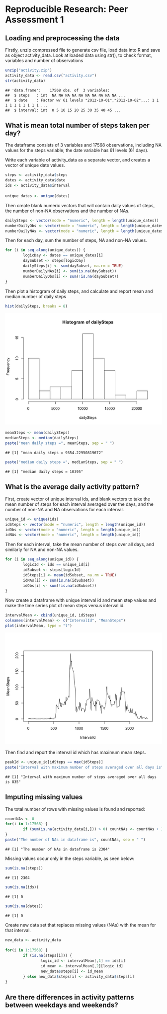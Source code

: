 # Reproducible Research: Peer Assessment 1


## Loading and preprocessing the data
Firstly, unzip compressed file to generate csv file, load data into R and save as object activity_data. Look at loaded data using str(), to check format, variables and number of observations

```r
unzip("activity.zip")
activity_data <- read.csv("activity.csv")
str(activity_data)
```

```
## 'data.frame':	17568 obs. of  3 variables:
##  $ steps   : int  NA NA NA NA NA NA NA NA NA NA ...
##  $ date    : Factor w/ 61 levels "2012-10-01","2012-10-02",..: 1 1 1 1 1 1 1 1 1 1 ...
##  $ interval: int  0 5 10 15 20 25 30 35 40 45 ...
```

## What is mean total number of steps taken per day?
The dataframe consists of 3 variables and 17568 observations, including NA values for the steps variable; the date variable has 61 levels (61 days).

Write each variable of activity_data as a separate vector, and creates a vector of unique date values.

```r
steps <- activity_data$steps
dates <- activity_data$date
ids <- activity_data$interval

unique_dates <- unique(dates)
```


Then create blank numeric vectors that will contain daily values of steps, the number of non-NA observations and the number of NAs.


```r
dailySteps <- vector(mode = "numeric", length = length(unique_dates))
numberDailyObs <- vector(mode = "numeric", length = length(unique_dates))
numberDailyNAs <- vector(mode = "numeric", length = length(unique_dates))
```

Then for each day, sum the number of steps, NA and non-NA values.

```r
for (i in seq_along(unique_dates)) {
        logicDay <- dates == unique_dates[i]
        daySubset <- steps[logicDay]
        dailySteps[i] <- sum(daySubset, na.rm = TRUE)
        numberDailyNAs[i] <- sum(is.na(daySubset))
        numberDailyObs[i] <- sum(!is.na(daySubset))
}
```
Then plot a histogram of daily steps, and calculate and report mean and median number of daily steps


```r
hist(dailySteps, breaks = 8)
```

![](PA1_complete_files/figure-html/unnamed-chunk-5-1.png) 

```r
meanSteps <- mean(dailySteps)
medianSteps <- median(dailySteps)
paste("mean daily steps =", meanSteps, sep = " ")
```

```
## [1] "mean daily steps = 9354.22950819672"
```

```r
paste("median daily steps =", medianSteps, sep = " ")
```

```
## [1] "median daily steps = 10395"
```

## What is the average daily activity pattern?

First, create vector of unique interval ids, and blank vectors to take the mean number of steps for each interval averaged over the days, and the number of non-NA and NA observations for each interval.


```r
unique_id <- unique(ids)
idSteps <- vector(mode = "numeric", length = length(unique_id))
idObs <- vector(mode = "numeric", length = length(unique_id))
idNAs <- vector(mode = "numeric", length = length(unique_id))
```

Then for each interval, take the mean number of steps over all days, and similarly for NA and non-NA values.

```r
for (i in seq_along(unique_id)) {
        logicId <- ids == unique_id[i]
        idSubset <- steps[logicId]
        idSteps[i] <- mean(idSubset, na.rm = TRUE)
        idNAs[i] <- sum(is.na(idSubset))
        idObs[i] <- sum(!is.na(idSubset))
}
```
Now create a dataframe with unique interval id and mean step values and make the time series plot of mean steps versus interval id.


```r
intervalMean <- cbind(unique_id, idSteps)
colnames(intervalMean) <- c("IntervalId", "MeanSteps")
plot(intervalMean, type = "l")
```

![](PA1_complete_files/figure-html/unnamed-chunk-8-1.png) 

Then find and report the interval id which has maximum mean steps.

```r
peakId <- unique_id[idSteps == max(idSteps)]
paste("Interval with maximum number of steps averaged over all days is", peakId, sep = " ")
```

```
## [1] "Interval with maximum number of steps averaged over all days is 835"
```

## Imputing missing values
The total number of rows with missing values is found and reported:

```r
countNAs <- 0
for(i in 1:17568) {
        if (sum(is.na(activity_data[i,])) > 0) countNAs <- countNAs + 1
}
paste("The number of NAs in dataframe is", countNAs, sep = " ")
```

```
## [1] "The number of NAs in dataframe is 2304"
```
Missing values occur only in the steps variable, as seen below:


```r
sum(is.na(steps))
```

```
## [1] 2304
```

```r
sum(is.na(ids))
```

```
## [1] 0
```

```r
sum(is.na(dates))
```

```
## [1] 0
```

Create new data set that replaces missing values (NAs) with the mean for that interval.

```r
new_data <- activity_data

for(i in 1:17568) {
        if (is.na(steps[i])) {
                logic_id <- intervalMean[,1] == ids[i]
                id_mean <- intervalMean[,2][logic_id]
                new_data$steps[i] <- id_mean
        } else new_data$steps[i] <- activity_data$steps[i]
}
```

## Are there differences in activity patterns between weekdays and weekends?
